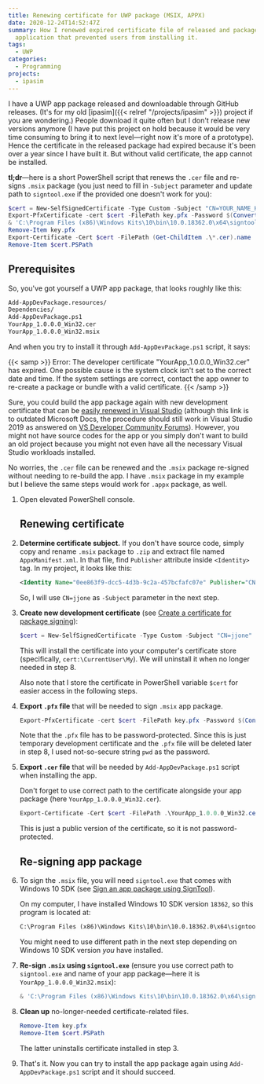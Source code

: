 ```yaml
---
title: Renewing certificate for UWP package (MSIX, APPX)
date: 2020-12-24T14:52:47Z
summary: How I renewed expired certificate file of released and packaged UWP
  application that prevented users from installing it.
tags:
  - UWP
categories:
  - Programming
projects:
  - ipasim
---
```


I have a UWP app package released and downloadable through GitHub releases.
(It's for my old [ipasim]({{< relref "/projects/ipasim" >}}) project if you are wondering.)
People download it quite often but I don't release new versions anymore (I have put this project on hold because it would be very time consuming to bring it to next level&mdash;right now it's more of a prototype).
Hence the certificate in the released package had expired because it's been over a year since I have built it.
But without valid certificate, the app cannot be installed.

**tl;dr**&mdash;here is a short PowerShell script that renews the `.cer` file and re-signs `.msix` package (you just need to fill in `-Subject` parameter and update path to `signtool.exe` if the provided one doesn't work for you):

```ps1
$cert = New-SelfSignedCertificate -Type Custom -Subject "CN=YOUR_NAME_HERE" -KeyUsage DigitalSignature -FriendlyName "devcert" -CertStore Cert:\CurrentUser\My\ -TextExtension @("2.5.29.37={text}1.3.6.1.5.5.7.3.3", "2.5.29.19={text}")
Export-PfxCertificate -cert $cert -FilePath key.pfx -Password $(ConvertTo-SecureString -String "pwd" -Force -AsPlainText)
& 'C:\Program Files (x86)\Windows Kits\10\bin\10.0.18362.0\x64\signtool.exe' sign /fd sha256 /a /f key.pfx /p pwd .\*.msix
Remove-Item key.pfx
Export-Certificate -Cert $cert -FilePath (Get-ChildItem .\*.cer).name
Remove-Item $cert.PSPath
```

## Prerequisites

So, you've got yourself a UWP app package, that looks roughly like this:

```txt
Add-AppDevPackage.resources/
Dependencies/
Add-AppDevPackage.ps1
YourApp_1.0.0.0_Win32.cer
YourApp_1.0.0.0_Win32.msix
```

And when you try to install it through `Add-AppDevPackage.ps1` script, it says:

{{< samp >}}
Error: The developer certificate "YourApp_1.0.0.0_Win32.cer" has expired. One possible cause is the system clock isn't set to the correct date and time. If the system settings are correct, contact the app owner to re-create a package or bundle with a valid certificate.
{{< /samp >}}

Sure, you could build the app package again with new development certificate that can be [easily renewed in Visual Studio](https://docs.microsoft.com/en-us/previous-versions/br230260(v=vs.110)#renewing-a-certificate) (although this link is to outdated Microsoft Docs, the procedure should still work in Visual Studio 2019 as answered on [VS Developer Community Forums](https://developercommunity.visualstudio.com/content/problem/612872/create-test-certificate-option-missing-from-uwp-sd.html)).
However, you might not have source codes for the app or you simply don't want to build an old project because you might not even have all the necessary Visual Studio workloads installed.

No worries, the `.cer` file can be renewed and the `.msix` package re-signed without needing to re-build the app.
I have `.msix` package in my example but I believe the same steps would work for `.appx` package, as well.

1. Open elevated PowerShell console.

   ## Renewing certificate

2. **Determine certificate subject.**
   If you don't have source code, simply copy and rename `.msix` package to `.zip` and extract file named `AppxManifest.xml`.
   In that file, find `Publisher` attribute inside `<Identity>` tag.
   In my project, it looks like this:

   ```xml
   <Identity Name="0ee863f9-dcc5-4d3b-9c2a-457bcfafc07e" Publisher="CN=jjone" Version="1.0.1.0" ProcessorArchitecture="x86" />
   ```

   So, I will use `CN=jjone` as `-Subject` parameter in the next step.

3. **Create new development certificate** (see [Create a certificate for package signing](https://docs.microsoft.com/en-us/windows/msix/package/create-certificate-package-signing)):

   ```ps1
   $cert = New-SelfSignedCertificate -Type Custom -Subject "CN=jjone" -KeyUsage DigitalSignature -FriendlyName "devcert" -CertStore Cert:\CurrentUser\My\ -TextExtension @("2.5.29.37={text}1.3.6.1.5.5.7.3.3", "2.5.29.19={text}")
   ```

   This will install the certificate into your computer's certificate store (specifically, `cert:\CurrentUser\My`).
   We will uninstall it when no longer needed in step 8.

   Also note that I store the certificate in PowerShell variable `$cert` for easier access in the following steps.

4. **Export `.pfx` file** that will be needed to sign `.msix` app package.

   ```ps1
   Export-PfxCertificate -cert $cert -FilePath key.pfx -Password $(ConvertTo-SecureString -String "pwd" -Force -AsPlainText)
   ```

   Note that the `.pfx` file has to be password-protected.
   Since this is just temporary development certificate and the `.pfx` file will be deleted later in step 8, I used not-so-secure string `pwd` as the password.

5. **Export `.cer` file** that will be needed by `Add-AppDevPackage.ps1` script when installing the app.

   Don't forget to use correct path to the certificate alongside your app package (here `YourApp_1.0.0.0_Win32.cer`).

   ```ps1
   Export-Certificate -Cert $cert -FilePath .\YourApp_1.0.0.0_Win32.cer
   ```

   This is just a public version of the certificate, so it is not password-protected.

   ## Re-signing app package

6. To sign the `.msix` file, you will need `signtool.exe` that comes with Windows 10 SDK (see [Sign an app package using SignTool](https://docs.microsoft.com/en-us/windows/msix/package/sign-app-package-using-signtool)).

   On my computer, I have installed Windows 10 SDK version `18362`, so this program is located at:

   ```txt
   C:\Program Files (x86)\Windows Kits\10\bin\10.0.18362.0\x64\signtool.exe
   ```

   You might need to use different path in the next step depending on Windows 10 SDK version *you* have installed.

7. **Re-sign `.msix` using `signtool.exe`** (ensure you use correct path to `signtool.exe` and name of your app package&mdash;here it is `YourApp_1.0.0.0_Win32.msix`):

   ```ps1
   & 'C:\Program Files (x86)\Windows Kits\10\bin\10.0.18362.0\x64\signtool.exe' sign /fd sha256 /a /f key.pfx /p pwd .\YourApp_1.0.0.0_Win32.msix
   ```

8. **Clean up** no-longer-needed certificate-related files.

   ```ps1
   Remove-Item key.pfx
   Remove-Item $cert.PSPath
   ```

   The latter uninstalls certificate installed in step 3.

9. That's it.
   Now you can try to install the app package again using `Add-AppDevPackage.ps1` script and it should succeed.
